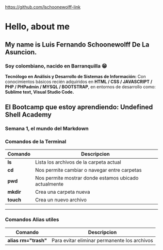 https://github.com/lschoonewolff-link

# Hello, about me
## My name is Luis Fernando Schoonewolff De La Asuncion.
### Soy colombiano, nacido en Barranquilla 😁

**Tecnólogo en Análisis y Desarrollo de Sistemas de Información:** Con conocimientos básicos recién adquiridos en **HTML / CSS / JAVASCRIPT / PHP / PHPadmin / MYSQL / BOOTSTRAP**, en entornos de desarrollo como: **Sublime text, Visual Studio Code.**

## El Bootcamp que estoy aprendiendo: Undefined Shell Academy

### Semana 1, el mundo del Markdown

### Comandos de la Terminal

| Comando |Descripcion|
|---------|-----------|
|**ls**|Lista los archivos de la carpeta actual|
|**cd**|Nos permite cambiar o navegar entre carpetas|
|**pwd**|Nos permite mostrar donde estamos ubicado actualmente|
|**mkdir**|Crea una carpeta nueva|
|**touch**|Crea un nuevo archivo|
-------------------------------------------------------------
### Comandos Alias utiles

|Comando|Descripcion|
|-------|-----------|
|**alias rm="trash"**|Para evitar eliminar permanente los archivos|